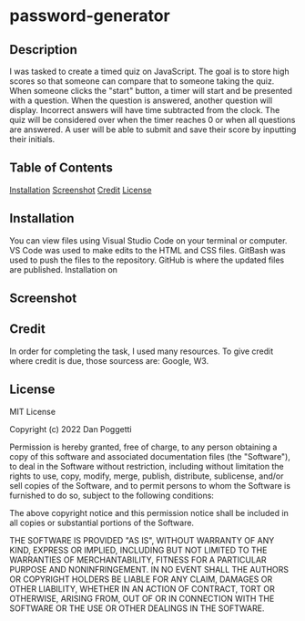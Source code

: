# password-generator

## Description
I was tasked to create a timed quiz on JavaScript. The goal is to store high scores so that someone can compare that to someone taking the quiz. When someone clicks the "start" button, a timer will start and be presented with a question. When the question is answered, another question will display. Incorrect answers will have time subtracted from the clock. The quiz will be considered over when the timer reaches 0 or when all questions are answered. A user will be able to submit and save their score by inputting their initials.

## Table of Contents
[Installation](#installation)
[Screenshot](#screenshot)
[Credit](#credit)
[License](#license)

## Installation
You can view files using Visual Studio Code on your terminal or computer.
VS Code was used to make edits to the HTML and CSS files.
GitBash was used to push the files to the repository.
GitHub is where the updated files are published.
Installation on 


## Screenshot


## Credit
In order for completing the task, I used many resources. To give credit where credit is due, those sourcess are: Google, W3.

## License
MIT License

Copyright (c) 2022 Dan Poggetti

Permission is hereby granted, free of charge, to any person obtaining a copy
of this software and associated documentation files (the "Software"), to deal
in the Software without restriction, including without limitation the rights
to use, copy, modify, merge, publish, distribute, sublicense, and/or sell
copies of the Software, and to permit persons to whom the Software is
furnished to do so, subject to the following conditions:

The above copyright notice and this permission notice shall be included in all
copies or substantial portions of the Software.

THE SOFTWARE IS PROVIDED "AS IS", WITHOUT WARRANTY OF ANY KIND, EXPRESS OR
IMPLIED, INCLUDING BUT NOT LIMITED TO THE WARRANTIES OF MERCHANTABILITY,
FITNESS FOR A PARTICULAR PURPOSE AND NONINFRINGEMENT. IN NO EVENT SHALL THE
AUTHORS OR COPYRIGHT HOLDERS BE LIABLE FOR ANY CLAIM, DAMAGES OR OTHER
LIABILITY, WHETHER IN AN ACTION OF CONTRACT, TORT OR OTHERWISE, ARISING FROM,
OUT OF OR IN CONNECTION WITH THE SOFTWARE OR THE USE OR OTHER DEALINGS IN THE
SOFTWARE.
